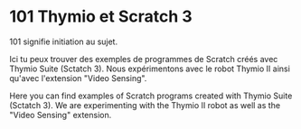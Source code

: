 # 101 Thymio et Scratch 3
101 signifie initiation au sujet. 

Ici tu peux trouver des exemples de programmes de Scratch créés avec Thymio Suite (Sctatch 3). Nous expérimentons avec le robot Thymio II ainsi qu'avec l'extension "Video Sensing". 


Here you can find examples of Scratch programs created with Thymio Suite (Sctatch 3). We are experimenting with the Thymio II robot as well as the "Video Sensing" extension. 
